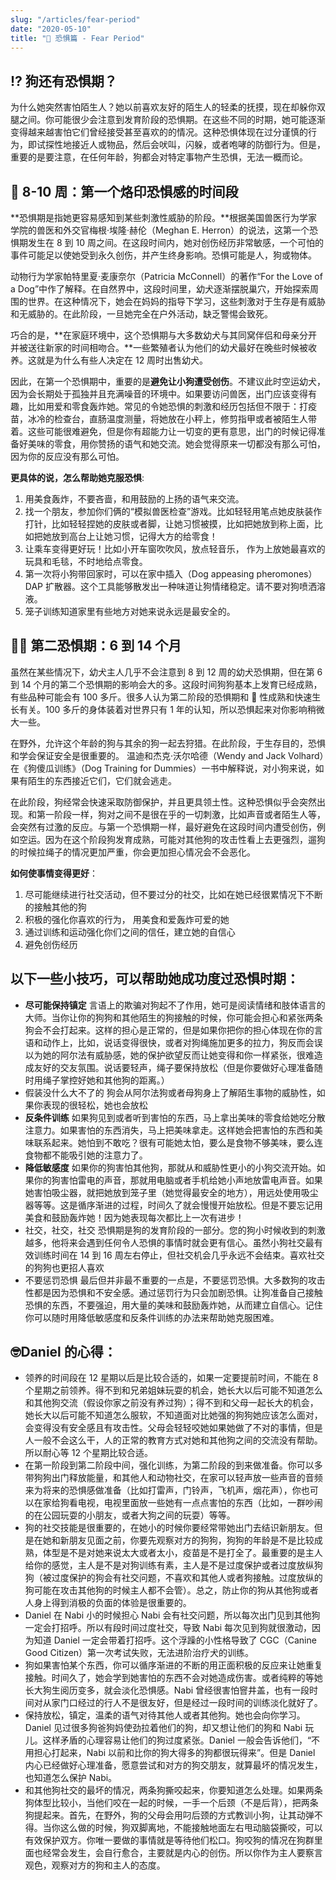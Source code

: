 ```yaml
---
slug: "/articles/fear-period"
date: "2020-05-10"
title: "📣 恐惧篇 - Fear Period"
---
```


<!-- 额外阅读： https://pethelpful.com/dogs/Dog-Behavior-Can-you-Reinforce-Fear -->

## ⁉️ 狗还有恐惧期？

为什么她突然害怕陌生人？她以前喜欢友好的陌生人的轻柔的抚摸，现在却躲你双腿之间。你可能很少会注意到发育阶段的恐惧期。在这些不同的时期，她可能逐渐变得越来越害怕它们曾经接受甚至喜欢的的情况。这种恐惧体现在过分谨慎的行为，即试探性地接近人或物品，然后会吠叫，闪躲，或者咆哮的防御行为。但是，重要的是要注意，在任何年龄，狗都会对特定事物产生恐惧，无法一概而论。

## 🏥 8-10 周：第一个烙印恐惧感的时间段

**恐惧期是指她更容易感知到某些刺激性威胁的阶段。**根据美国兽医行为学家学院的兽医和外交官梅根·埃隆·赫伦（Meghan E. Herron）的说法，这第一个恐惧期发生在 8 到 10 周之间。在这段时间内，她对创伤经历非常敏感，一个可怕的事件可能足以使她受到永久创伤，并产生终身影响。恐惧可能是人，狗或物体。

动物行为学家帕特里夏·麦康奈尔（Patricia McConnell）的著作“For the Love of a Dog”中作了解释。在自然界中，这段时间里，幼犬逐渐摆脱巢穴，开始探索周围的世界。在这种情况下，她会在妈妈的指导下学习，这些刺激对于生存是有威胁和无威胁的。在此阶段，一旦她完全在户外活动，缺乏警惕会致死。

巧合的是，**在家庭环境中，这个恐惧期与大多数幼犬与其同窝伴侣和母亲分开并被送往新家的时间相吻合。**一些繁殖者认为他们的幼犬最好在晚些时候被收养。这就是为什么有些人决定在 12 周时出售幼犬。

因此，在第一个恐惧期中，重要的是**避免让小狗遭受创伤**。不建议此时空运幼犬，因为会长期处于孤独并且充满噪音的环境中。如果要访问兽医，出门应该变得有趣，比如用爱和零食轰炸她。常见的令她恐惧的刺激和经历包括但不限于：打疫苗，冰冷的检查台，直肠温度测量，将她放在小秤上，修剪指甲或者被陌生人带着。这些可能很难避免，但是你有超能力让一切变的更有意思，出门的时候记得准备好美味的零食，用你赞扬的语气和她交流。她会觉得原来一切都没有那么可怕，因为你的反应没有那么可怕。

**更具体的说，怎么帮助她克服恐惧**:

1. 用美食轰炸，不要吝啬，和用鼓励的上扬的语气来交流。
2. 找一个朋友，参加你们俩的“模拟兽医检查”游戏。比如轻轻用笔点她皮肤装作打针，比如轻轻捏她的皮肤或者脚，让她习惯被摸，比如把她放到称上面，比如把她放到高台上让她习惯，记得大方的给零食！
3. 让乘车变得更好玩！比如小开车窗吹吹风，放点轻音乐， 作为上放她最喜欢的玩具和毛毯，不时地给点零食。
4. 第一次将小狗带回家时，可以在家中插入（Dog appeasing pheromones）DAP 扩散器。这个工具能够散发出一种味道让狗情绪稳定。请不要对狗喷洒溶液。
5. 笼子训练知道家里有些地方对她来说永远是最安全的。

## 🐕‍🦺 第二恐惧期：6 到 14 个月

虽然在某些情况下，幼犬主人几乎不会注意到 8 到 12 周的幼犬恐惧期，但在第 6 到 14 个月的第二个恐惧期的影响会大的多。这段时间狗狗基本上发育已经成熟，有些品种可能会有 100 多斤。很多人认为第二阶段的恐惧期和  性成熟和快速生长有关。100 多斤的身体装着对世界只有 1 年的认知，所以恐惧起来对你影响稍微大一些。

在野外，允许这个年龄的狗与其余的狗一起去狩猎。在此阶段，于生存目的，恐惧和学会保证安全是很重要的。 温迪和杰克·沃尔哈德（Wendy and Jack Volhard）在《狗傻瓜训练》（Dog Training for Dummies）一书中解释说，对小狗来说，如果有陌生的东西接近它们，它们就会逃走。

在此阶段，狗经常会快速采取防御保护，并且更具领土性。这种恐惧似乎会突然出现。和第一阶段一样，狗对之间不是很在乎的一切刺激，比如声音或者陌生人等，会突然有过激的反应。与第一个恐惧期一样，最好避免在这段时间内遭受创伤，例如空运。因为在这个阶段狗发育成熟，可能对其他狗的攻击性看上去更强烈，遛狗的时候拉绳子的情况更加严重，你会更加担心情况会不会恶化。

**如何使事情变得更好**：

1. 尽可能继续进行社交活动，但不要过分的社交，比如在她已经很累情况下不断的接触其他的狗
2. 积极的强化你喜欢的行为， 用美食和爱轰炸可爱的她
3. 通过训练和运动强化你们之间的信任，建立她的自信心
4. 避免创伤经历

## 以下一些小技巧，可以帮助她成功度过恐惧时期：

- **尽可能保持镇定**
  言语上的欺骗对狗起不了作用，她可是阅读情绪和肢体语言的大师。当你让你的狗狗和其他陌生的狗接触的时候，你可能会担心和紧张两条狗会不会打起来。这样的担心是正常的，但是如果你把你的担心体现在你的言语和动作上，比如，说话变得很快，或者对狗绳施加更多的拉力，狗反而会误以为她的阿尔法有威胁感，她的保护欲望反而让她变得和你一样紧张，很难造成友好的交友氛围。说话要轻声，绳子要保持放松（但是你要做好心理准备随时用绳子掌控好她和其他狗的距离。）
- 假装没什么大不了的
  狗会从阿尔法狗或者母狗身上了解陌生事物的威胁性，如果你表现的很轻松，她也会放松
- **反条件训练**
  如果狗见到或者听到害怕的东西，马上拿出美味的零食给她吃分散注意力。如果害怕的东西消失，马上把美味拿走。这样她会把害怕的东西和美味联系起来。她怕到不敢吃？很有可能她太怕，要么是食物不够美味，要么连食物都不能吸引她的注意力了。
- **降低敏感度**
  如果你的狗害怕其他狗，那就从和威胁性更小的小狗交流开始。如果你的狗害怕雷电的声音，那就用电脑或者手机给她小声地放雷电声音。如果她害怕吸尘器，就把她放到笼子里（她觉得最安全的地方），用远处使用吸尘器等等。这是循序渐进的过程，时间久了就会慢慢开始放松。但是不要忘记用美食和鼓励轰炸她！因为她表现每次都比上一次有进步！
- 社交，社交，社交
  恐惧期是狗的发育阶段的一部分。您的狗小时候收到的刺激越多，他将来会遇到任何令人恐惧的事情时就会更有信心。虽然小狗社交最有效训练时间在 14 到 16 周左右停止，但社交机会几乎永远不会结束。喜欢社交的狗狗也更招人喜欢
- 不要惩罚恐惧
  最后但并非最不重要的一点是，不要惩罚恐惧。大多数狗的攻击性都是因为恐惧和不安全感。通过惩罚行为只会加剧恐惧。让狗准备自己接触恐惧的东西，不要强迫，用大量的美味和鼓励轰炸她，从而建立自信心。记住你可以随时用降低敏感度和反条件训练的办法来帮助她克服困难。

## 🤓Daniel 的心得：

- 领养的时间段在 12 星期以后是比较合适的，如果一定要提前时间，不能在 8 个星期之前领养。得不到和兄弟姐妹玩耍的机会，她长大以后可能不知道怎么和其他狗交流（假设你家之前没有养过狗）；得不到和父母一起长大的机会，她长大以后可能不知道怎么服软，不知道面对比她强的狗狗她应该怎么面对，会变得没有安全感且有攻击性。父母会轻轻咬她如果她做了不对的事情，但是人一般不会这么干，人的正常的教育方式对她和其他狗之间的交流没有帮助。所以耐心等 12 个星期比较合适。
- 在第一阶段到第二阶段中间，强化训练，为第二阶段的到来做准备。你可以多带狗狗出门释放能量，和其他人和动物社交，在家可以轻声放一些声音的音频来为将来的恐惧感做准备（比如打雷声，门铃声，飞机声，烟花声），你也可以在家给狗看电视，电视里面放一些她有一点点害怕的东西（比如，一群吵闹的在公园玩耍的小朋友，或者大狗之间的玩耍）等等。
- 狗的社交技能是很重要的，在她小的时候你要经常带她出门去结识新朋友。但是在她和新朋友见面之前，你要先观察对方的狗狗，狗狗的年龄是不是比较成熟，体型是不是对她来说太大或者太小，疫苗是不是打全了。最重要的是主人给你的感觉，主人是不是对狗训练有素，主人是不是过度保护或者过度放纵狗狗（被过度保护的狗会有社交问题，不喜欢和其他人或者狗接触。过度放纵的狗可能在攻击其他狗的时候主人都不会管）。总之，防止你的狗从其他狗或者人身上得到消极的负面的体验是很重要的。
- Daniel 在 Nabi 小的时候担心 Nabi 会有社交问题，所以每次出门见到其他狗一定会打招呼。所以有段时间过度社交，导致 Nabi 每次见到狗就很激动，因为知道 Daniel 一定会带着打招呼。这个浮躁的小性格导致了 CGC（Canine Good Citizen）第一次考试失败，无法进阶治疗犬的训练。
- 狗如果害怕某个东西，你可以循序渐进的不断的用正面积极的反应来让她重复接触。时间久了，她会学到她害怕的东西不会对她造成伤害。或者纯粹的等她长大狗生阅历变多，就会淡化恐惧感。Nabi 曾经很害怕窨井盖，也有一段时间对从家门口经过的行人不是很友好，但是经过一段时间的训练淡化就好了。
- 保持放松，镇定，温柔的语气对待其他人或者其他狗。她也会向你学习。Daniel 见过很多狗爸狗妈使劲拉着他们的狗，却又想让他们的狗和 Nabi 玩儿。这样矛盾的心理容易让他们的狗过度紧张。Daniel 一般会告诉他们，“不用担心打起来，Nabi 以前和比你的狗大得多的狗都很玩得来”。但是 Daniel 内心已经做好心理准备，愿意尝试和对方的狗交朋友，就算最坏的情况发生，也知道怎么保护 Nabi。
- 和其他狗社交的最坏的情况，两条狗撕咬起来，你要知道怎么处理。如果两条狗体型比较小，当他们咬在一起的时候，一手一个后颈（不是后背），把两条狗提起来。首先，在野外，狗的父母会用叼后颈的方式教训小狗，让其动弹不得。当你这么做的时候，狗双脚离地，不能接触地面左右甩动脑袋撕咬，可以有效保护双方。你唯一要做的事情就是等待他们松口。狗咬狗的情况在狗群里面也经常会发生，会自行愈合，主要就是内心的创伤。所以你作为主人要察言观色，观察对方的狗和主人的态度。
